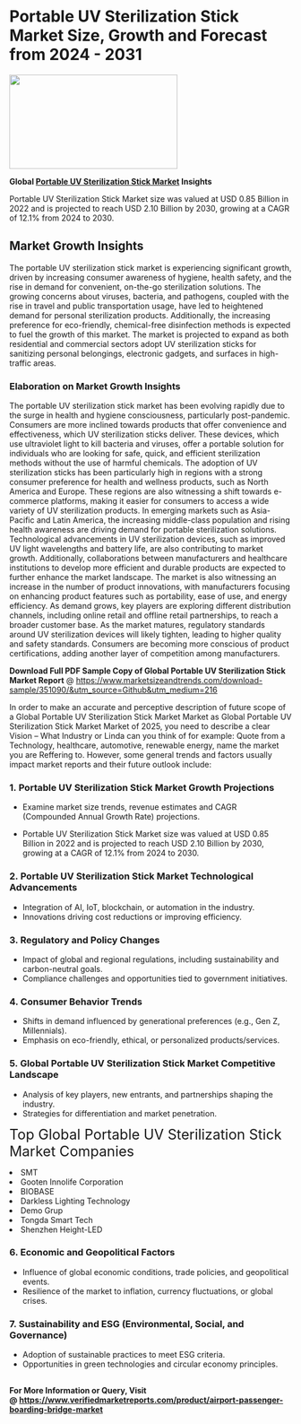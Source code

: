 <H1>Portable UV Sterilization Stick Market Size, Growth and Forecast from 2024 - 2031</H1><img class="aligncenter size-medium wp-image-584254" src="https://thirdeyenews.in/wp-content/uploads/2024/09/Global-Market-Research-300x168.jpeg" alt="" width="300" height="168" /><p><strong>Global&nbsp;<a href="https://www.marketsizeandtrends.com/download-sample/351090/&amp;utm_source=Github&utm_medium=216">Portable UV Sterilization Stick Market</a> Insights</strong></p><p>Portable UV Sterilization Stick Market size was valued at USD 0.85 Billion in 2022 and is projected to reach USD 2.10 Billion by 2030, growing at a CAGR of 12.1% from 2024 to 2030.</p><p><h2>Market Growth Insights</h2> The portable UV sterilization stick market is experiencing significant growth, driven by increasing consumer awareness of hygiene, health safety, and the rise in demand for convenient, on-the-go sterilization solutions. The growing concerns about viruses, bacteria, and pathogens, coupled with the rise in travel and public transportation usage, have led to heightened demand for personal sterilization products. Additionally, the increasing preference for eco-friendly, chemical-free disinfection methods is expected to fuel the growth of this market. The market is projected to expand as both residential and commercial sectors adopt UV sterilization sticks for sanitizing personal belongings, electronic gadgets, and surfaces in high-traffic areas. <h3>Elaboration on Market Growth Insights</h3> The portable UV sterilization stick market has been evolving rapidly due to the surge in health and hygiene consciousness, particularly post-pandemic. Consumers are more inclined towards products that offer convenience and effectiveness, which UV sterilization sticks deliver. These devices, which use ultraviolet light to kill bacteria and viruses, offer a portable solution for individuals who are looking for safe, quick, and efficient sterilization methods without the use of harmful chemicals. The adoption of UV sterilization sticks has been particularly high in regions with a strong consumer preference for health and wellness products, such as North America and Europe. These regions are also witnessing a shift towards e-commerce platforms, making it easier for consumers to access a wide variety of UV sterilization products. In emerging markets such as Asia-Pacific and Latin America, the increasing middle-class population and rising health awareness are driving demand for portable sterilization solutions. Technological advancements in UV sterilization devices, such as improved UV light wavelengths and battery life, are also contributing to market growth. Additionally, collaborations between manufacturers and healthcare institutions to develop more efficient and durable products are expected to further enhance the market landscape. The market is also witnessing an increase in the number of product innovations, with manufacturers focusing on enhancing product features such as portability, ease of use, and energy efficiency. As demand grows, key players are exploring different distribution channels, including online retail and offline retail partnerships, to reach a broader customer base. As the market matures, regulatory standards around UV sterilization devices will likely tighten, leading to higher quality and safety standards. Consumers are becoming more conscious of product certifications, adding another layer of competition among manufacturers. </p><p><span class=""><strong>Download Full PDF Sample Copy of Global Portable UV Sterilization Stick Market Report</strong> @ <a href="https://www.marketsizeandtrends.com/download-sample/351090/&amp;utm_source=Github&utm_medium=216" target="_blank">https://www.marketsizeandtrends.com/download-sample/351090/&amp;utm_source=Github&utm_medium=216</a></span></p><p>In order to make an accurate and perceptive description of future scope of a Global&nbsp;Portable UV Sterilization Stick Market Market as Global&nbsp;Portable UV Sterilization Stick Market Market of 2025, you need to describe a clear Vision &ndash; What Industry or Linda can you think of for example: Quote from a Technology, healthcare, automotive, renewable energy, name the market you are Reffering to. However, some general trends and factors usually impact market reports and their future outlook include:</p><h3>1.&nbsp;<strong>Portable UV Sterilization Stick Market Growth Projections</strong></h3><ul><li>Examine market size trends, revenue estimates and CAGR (Compounded Annual Growth Rate) projections.</li><li><p>Portable UV Sterilization Stick Market size was valued at USD 0.85 Billion in 2022 and is projected to reach USD 2.10 Billion by 2030, growing at a CAGR of 12.1% from 2024 to 2030.</p></li></ul><h3>2.&nbsp;<strong>Portable UV Sterilization Stick Market Technological Advancements</strong></h3><ul><li>Integration of AI, IoT, blockchain, or automation in the industry.</li><li>Innovations driving cost reductions or improving efficiency.</li></ul><h3>3.&nbsp;<strong>Regulatory and Policy Changes</strong></h3><ul><li>Impact of global and regional regulations, including sustainability and carbon-neutral goals.</li><li>Compliance challenges and opportunities tied to government initiatives.</li></ul><h3>4.&nbsp;<strong>Consumer Behavior Trends</strong></h3><ul><li>Shifts in demand influenced by generational preferences (e.g., Gen Z, Millennials).</li><li>Emphasis on eco-friendly, ethical, or personalized products/services.</li></ul><h3>5.&nbsp;<strong>Global Portable UV Sterilization Stick Market Competitive Landscape</strong></h3><ul><li>Analysis of key players, new entrants, and partnerships shaping the industry.</li><li>Strategies for differentiation and market penetration.</li></ul><p data-pm-slice="1 1 []"><span style="color: inherit; font-family: inherit; font-size: 25px;">Top Global Portable UV Sterilization Stick Market Companies</span></p><div class="" data-test-id=""><p><li>SMT</li><li> Gooten Innolife Corporation</li><li> BIOBASE</li><li> Darkless Lighting Technology</li><li> Demo Grup</li><li> Tongda Smart Tech</li><li> Shenzhen Height-LED</li></p></div><h3>6.&nbsp;<strong>Economic and Geopolitical Factors</strong></h3><ul><li>Influence of global economic conditions, trade policies, and geopolitical events.</li><li>Resilience of the market to inflation, currency fluctuations, or global crises.</li></ul><h3>7.&nbsp;<strong>Sustainability and ESG (Environmental, Social, and Governance)</strong></h3><ul><li>Adoption of sustainable practices to meet ESG criteria.</li><li>Opportunities in green technologies and circular economy principles.</li></ul><h2><strong style="font-size: 14px;">For More Information or Query, Visit @&nbsp;</strong><a style="background-color: #ffffff; font-size: 14px;" href="https://www.marketsizeandtrends.com/report/portable-uv-sterilization-stick-market/" target="_blank">https://www.verifiedmarketreports.com/product/airport-passenger-boarding-bridge-market</a></h2>

